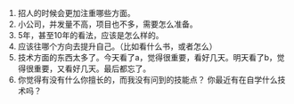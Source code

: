 1. 招人的时候会更加注重哪些方面。
2. 小公司，并发量不高，项目也不多，需要怎么准备。
3. 5年，甚至10年的看法，应该是怎么样的。
4. 应该往哪个方向去提升自己。（比如看什么书，或者怎么）
5. 技术方面的东西太多了。今天看了a，觉得很重要，看好几天。明天看了b，觉得很重要，又看好几天。最后都忘了。
6. 
   你觉得有没有什么你擅长的，而我没有问到的技能点？
   你最近有在自学什么技术吗？